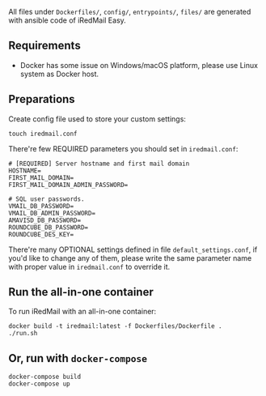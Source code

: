 All files under `Dockerfiles/`, `config/`, `entrypoints/`, `files/` are
generated with ansible code of iRedMail Easy.

## Requirements

* Docker has some issue on Windows/macOS platform, please use Linux system
  as Docker host.

## Preparations

Create config file used to store your custom settings:

```
touch iredmail.conf
```

There're few REQUIRED parameters you should set in `iredmail.conf`:

```
# [REQUIRED] Server hostname and first mail domain
HOSTNAME=
FIRST_MAIL_DOMAIN=
FIRST_MAIL_DOMAIN_ADMIN_PASSWORD=

# SQL user passwords.
VMAIL_DB_PASSWORD=
VMAIL_DB_ADMIN_PASSWORD=
AMAVISD_DB_PASSWORD=
ROUNDCUBE_DB_PASSWORD=
ROUNDCUBE_DES_KEY=
```

There're many OPTIONAL settings defined in file `default_settings.conf`, if
you'd like to change any of them, please write the same parameter name with
proper value in `iredmail.conf` to override it.

## Run the all-in-one container

To run iRedMail with an all-in-one container:

```
docker build -t iredmail:latest -f Dockerfiles/Dockerfile .
./run.sh
```

## Or, run with `docker-compose`

```
docker-compose build
docker-compose up
```
